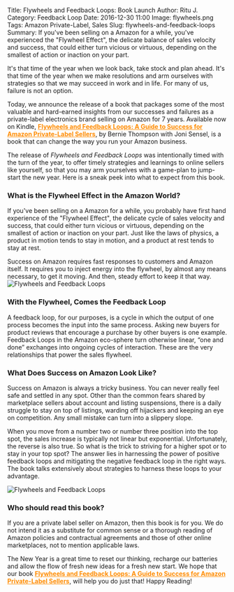 Title: Flywheels and Feedback Loops: Book Launch
Author: Ritu J.
Category: Feedback Loop
Date: 2016-12-30 11:00
Image: flywheels.png
Tags: Amazon Private-Label, Sales
Slug: flywheels-and-feedback-loops
Summary: If you've been selling on a Amazon for a while, you've experienced the "Flywheel Effect", the delicate balance of sales velocity and success, that could either turn vicious or virtuous, depending on the smallest of action or inaction on your part.


It's that time of the year when we look back, take stock and plan ahead. It's that time of the year when we make resolutions
and arm ourselves with strategies so that we may succeed in work and in life. For many of us, failure is not an option.

Today, we announce the release of a book that packages some of the most valuable and hard-earned insights
from our successes and failures as a private-label electronics
brand selling on Amazon for 7 years. Available now on Kindle, <a href="https://www.amazon.com/Flywheels-Feedback-Loops-Success-Private-Label-ebook/dp/B01MS2CNQO/ref=sr_1_1?ie=UTF8&qid=1483081811&sr=8-1&keywords=flywheels+and+feedback+loops" target="_blank" style="color:darkorange">**Flywheels and Feedback Loops: A Guide to Success for Amazon Private-Label Sellers**</a>,
by Bernie Thompson with Joni Sensel, is a book that can change the way you run your Amazon business.

The release of *Flywheels and Feedback Loops* was intentionally timed with the turn of the year,
to offer timely strategies and learnings to online sellers like yourself, so that you may arm yourselves
with a game-plan to jump-start the new year.
Here is a sneak peek into what to expect from this book.

### What is the Flywheel Effect in the Amazon World?
If you've been selling on a Amazon for a while, you probably have first hand experience of the "Flywheel Effect", the delicate cycle of sales velocity and success, that could either turn vicious or virtuous, depending on the smallest of action or inaction on your part.
Just like the laws of physics, a product in motion tends to stay in motion, and a product at rest tends to stay at rest.

Success on Amazon requires fast responses to customers and Amazon itself. It requires
you to inject energy into the flywheel, by almost any means necessary, to get it moving.
And then, steady effort to keep it that way.
![Flywheels and Feedback Loops](/images/blog/2016/12/wheel.jpg)


### With the Flywheel, Comes the Feedback Loop
A feedback loop, for our purposes, is a cycle in which the output of one process becomes
the input into the same process. Asking new buyers for product reviews that encourage
a purchase by other buyers is one example. Feedback Loops in the Amazon eco-sphere
turn otherwise linear, “one and done” exchanges into ongoing cycles of interaction.
These are the very relationships that power the sales flywheel.

### What Does Success on Amazon Look Like?
Success on Amazon is always a tricky business. You can never really feel safe and settled in any spot.
Other than the common fears shared by marketplace sellers about account and listing suspensions,
there is a daily struggle to stay on top of listings, warding off hijackers and keeping an eye on competition.
Any small mistake can turn into a slippery slope.

When you move from a number two or number three position into the top spot, the sales increase is
typically not linear but exponential. Unfortunately, the reverse is also true.
So what is the trick to striving for a higher spot or to stay in your top spot?
The answer lies in harnessing the power of positive feedback loops and mitigating the negative
feedback loop in the right ways. The book talks extensively about strategies to
harness these loops to your advantage.

![Flywheels and Feedback Loops](/images/blog/2016/12/flywheels3.png)

### Who should read this book?
If you are a private label seller on Amazon, then this book is for you. We do
not intend it as a substitute for common sense or a thorough reading of Amazon
policies and contractual agreements and those of other online marketplaces,
not to mention applicable laws.

The New Year is a great time to reset our thinking, recharge our batteries and allow the flow of fresh
new ideas for a fresh new start. We hope that our book <a href="https://www.amazon.com/Flywheels-Feedback-Loops-Success-Private-Label-ebook/dp/B01MS2CNQO/ref=sr_1_1?ie=UTF8&qid=1483081811&sr=8-1&keywords=flywheels+and+feedback+loops" target="_blank" style="color:darkorange">**Flywheels and Feedback Loops:
A Guide to Success for Amazon Private-Label Sellers**</a>, will help you do just that!
Happy Reading!



